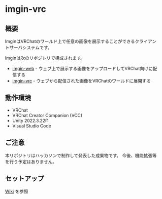 # imgin-vrc

## 概要

ImginはVRChatのワールド上で任意の画像を展示することができるクライアントサーバシステムです。

Imginは次のリポジトリで構成されます。

* [imgin-web](https://github.com/halmakey/imgin-web) - ウェブ上で展示する画像をアップロードしてVRChat向けに配信する
* [imgin-vrc](https://github.com/halmakey/imgin-vrc) - ウェブから配信された画像をVRChatのワールドに展開する

## 動作環境

* VRChat
* VRChat Creator Companion (VCC)
* Unity 2022.3.22f1
* Visual Studio Code

## ご注意

本リポジトリはハッカソンで制作して発表した成果物です。
今後、機能拡張等を行う予定はありません。

## セットアップ

[Wiki](https://github.com/halmakey/imgin-vrc/wiki) を参照
